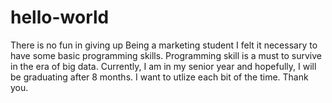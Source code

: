 # hello-world
There is no fun in giving up
Being a marketing student I felt it necessary to have some basic programming skills. Programming skill is a must to survive in the era of big data. Currently, I am in my senior year and hopefully, I will be graduating after 8 months. I want to utlize each bit of the time. Thank you. 

